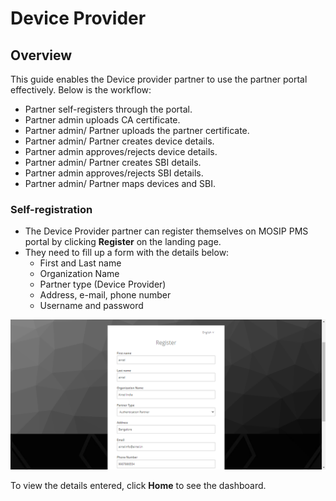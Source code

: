 # Device Provider

## Overview
This guide enables the Device provider partner to use the partner portal effectively. Below is the workflow:

* Partner self-registers through the portal.
* Partner admin uploads CA certificate.
* Partner admin/ Partner uploads the partner certificate.
* Partner admin/ Partner creates device details.
* Partner admin approves/rejects device details.
* Partner admin/ Partner creates SBI details.
* Partner admin approves/rejects SBI details.
* Partner admin/ Partner maps devices and SBI.

### Self-registration

* The Device Provider partner can register themselves on MOSIP PMS portal by clicking **Register** on the landing page.
* They need to fill up a form with the details below:
    * First and Last name
    * Organization Name
    * Partner type (Device Provider)
    * Address, e-mail, phone number
    * Username and password

![](_images/auth-partner-self-register.PNG)

To view the details entered, click **Home** to see the dashboard.

### 


